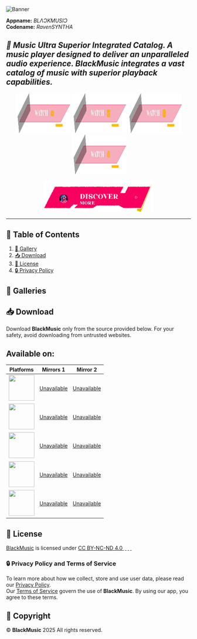 <img alt="Banner" width="auto" height="auto" src="https://iili.io/3vgjx6u.png"/>

**Appname:** *BLΛƆKMUSIƆ*  
**Codename:** *RavenSYNTHA*  
 
<i>🎯 Music Ultra Superior Integrated Catalog. A music player designed to deliver an unparalleled audio experience. BlackMusic integrates a vast catalog of music with superior playback capabilities.</i> 
---
<p align="center">
  <img width="149" height="109" src="https://github.com/BlackBlazent/BlackMusic/blob/main/public/presentations/watch-youtube.svg"/>
  <img width="149" height="109" src="https://github.com/BlackBlazent/BlackMusic/blob/main/public/presentations/watch-tiktok.svg"/>
  <img width="149" height="109" src="https://github.com/BlackBlazent/BlackMusic/blob/main/public/presentations/watch-instagram.svg"/>
  <img width="149" height="109" src="https://github.com/BlackBlazent/BlackMusic/blob/main/public/presentations/watch-facebook.svg"/>
</p>
<div align="center">
  <img width="300" height="auto" src="https://github.com/BlackBlazent/BlackMusic/blob/main/public/presentations/Dicover-More.svg"/>
</div>

---
## 📑 Table of Contents  
1. [🎨 Gallery](#galleries)  
2. [📥 Download](#downloads)   
3. [📜 License](#license)    
4. [🔒 Privacy Policy](#privacy-policy)  

## 🎨 Galleries   

## 📥 Download  
Download **BlackMusic** only from the source provided below. For your safety, avoid downloading from untrusted websites.

Available on:  
---

| Platforms | Mirrors 1 | Mirror 2 |
|-----------|-----------|----------|
| <img style="width: 70px; height: 70px;" src="https://github.com/LoneStamp99/Vvdo/assets/93658802/16780aaa-10e5-4b63-87ac-0edfe30c0053"/> | [Unavailable](#) | [Unavailable](#) |  
| <img style="width: 70px; height: 70px;" src="https://upload.wikimedia.org/wikipedia/commons/c/c9/Finder_Icon_macOS_Big_Sur.png?20200704175319"/> | [Unavailable](#) | [Unavailable](#) |  
| <img style="width: 70px; height: 70px;" src="https://github.com/LoneStamp99/Vvdo/assets/93658802/aaad78d0-6e4f-4dec-9586-207b86a4a6ff"/> | [Unavailable](#) | [Unavailable](#) |  
| <img style="width: 70px; height: 70px;" src="https://github.com/LoneStamp99/Vvdo/assets/93658802/4bda63de-cd31-4d34-8afc-00f445fe66b6"/> | [Unavailable](#) | [Unavailable](#) |  
| <img style="width: 70px; height: 70px;" src="https://github.com/LoneStamp99/Vvdo/assets/93658802/a7cbc065-4ef7-4bf7-a633-1e8e631717ff"/> | [Unavailable](#) | [Unavailable](#) |
<!--https://github.com/LoneStamp99/Vvdo/assets/93658802/2c26d1c7-b2dc-4e42-a3d7-f2ab25e88b45-->

## 📜 License  
<!--Этот проект находится под лицензией [CC BY-NC-ND 4.0 License](https://creativecommons.org/licenses/by-nc-nd/4.0/).-->  
<p xmlns:cc="http://creativecommons.org/ns#" xmlns:dct="http://purl.org/dc/terms/">
  <a property="dct:title" rel="cc:attributionURL" href="https://github.com/LoneStamp/BlackMusic.git">BlackMusic</a> 
  <a rel="cc:attributionURL dct:creator" property="cc:attributionName" href="https://github.com/LoneStamp"></a> 
  is licensed under 
  <a href="https://creativecommons.org/licenses/by-nc-nd/4.0/?ref=chooser-v1" target="_blank" rel="license noopener noreferrer">
    CC BY-NC-ND 4.0 
    <img style="height:22px;margin-left:3px;" src="https://mirrors.creativecommons.org/presskit/icons/cc.svg" alt=""> 
    <img style="height:22px;margin-left:3px;" src="https://mirrors.creativecommons.org/presskit/icons/by.svg" alt=""> 
    <img style="height:22px;margin-left:3px;" src="https://mirrors.creativecommons.org/presskit/icons/nc.svg" alt=""> 
    <img style="height:22px;margin-left:3px;" src="https://mirrors.creativecommons.org/presskit/icons/nd.svg" alt="">
  </a>
</p>

### 🔒 Privacy Policy and Terms of Service  
To learn more about how we collect, store and use user data, please read our [Privacy Policy](#).  
Our [Terms of Service](#) govern the use of **BlackMusic**. By using our app, you agree to these terms.

## 📅 Copyright  
© **BlackMusic** <span id="copyright-year">2025</span> All rights reserved.
